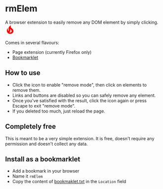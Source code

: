# rmElem

A browser extension to easily remove any DOM element by simply clicking. ![](./red.svg)

Comes in several flavours:

- Page extension (currently Firefox only)
- [Bookmarklet](https://en.wikipedia.org/wiki/Bookmarklet)

## How to use

- Click the icon to enable "remove mode", then click on elements to remove them.
- Links and buttons are disabled so you can safely remove any element.
- Once you've satisfied with the result, click the icon again or press Escape to exit "remove mode".
- If you deleted too much, just reload the page.

## Completely free

This is meant to be a very simple extension. It is free, doesn't require any permission and doesn't collect any data.

## Install as a bookmarklet

- Add a bookmark in your browser
- Name it `rmElem`
- Copy the content of [bookmaklet.txt](./bookmarklet.txt) in the `Location` field
